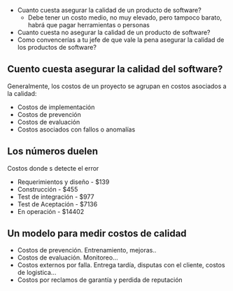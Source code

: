 - Cuanto cuesta asegurar la calidad de un producto de software?
	- Debe tener un costo medio, no muy elevado, pero tampoco barato, habrá que pagar herramientas o personas
- Cuanto cuesta no asegurar la calidad de un producto de software?
- Como convencerías a tu jefe de que vale la pena asegurar la calidad de los productos de software?

## Cuento cuesta asegurar la calidad del software?

Generalmente, los costos de un proyecto se agrupan en costos asociados a la calidad:
- Costos de implementación
- Costos de prevención
- Costos de evaluación
- Costos asociados con fallos o anomalías

## Los números duelen
Costos donde s detecte el error
- Requerimientos y diseño - $139
- Construcción - $455
- Test de integración - $977
- Test de Aceptación - $7136
- En operación - $14402

## Un modelo para medir costos de calidad
- Costos de prevención. Entrenamiento, mejoras..
- Costos de evaluación. Monitoreo...
- Costos externos por falla. Entrega tardía, disputas con el cliente, costos de logistica...
- Costos por reclamos de garantía y perdida de reputación


